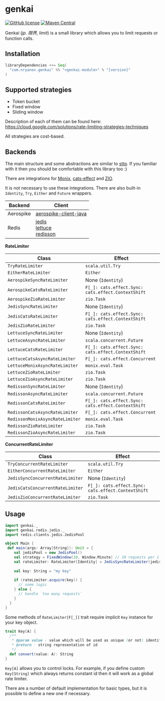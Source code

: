 # genkai
[![GitHub license](https://img.shields.io/github/license/nryanov/genkai)](https://github.com/nryanov/genkai/blob/master/LICENSE.txt)
[![Maven Central](https://maven-badges.herokuapp.com/maven-central/com.nryanov.genkai/genkai-core_2.13/badge.svg)](https://maven-badges.herokuapp.com/maven-central/com.nryanov.genkai/genkai-core_2.13)

Genkai (*jp. 限界, limit*) is a small library which allows you to limit requests or function calls.

## Installation
```scala
libraryDependencies ++= Seq(
  "com.nryanov.genkai" %% "<genkai-module>" % "[version]"
)
```

## Supported strategies
- Token bucket
- Fixed window
- Sliding window

Description of each of them can be found here: https://cloud.google.com/solutions/rate-limiting-strategies-techniques

All strategies are cost-based.

## Backends
The main structure and some abstractions are similar to [sttp](https://github.com/softwaremill/sttp). If you familiar with it then you should be comfortable with this library too :) 

There are integrations for [Monix](https://monix.io), [cats-effect](https://github.com/typelevel/cats-effect) and [ZIO](https://github.com/zio/zio).

It is not necessary to use these integrations. There are also built-in `Identity`, `Try`, `Either` and `Future` wrappers.

Backend | Client | 
------------ | ------------- 
Aerospike | [aerospike-client-java](https://github.com/aerospike/aerospike-client-java) 
Redis | [jedis](https://github.com/redis/jedis) <br> [lettuce](https://github.com/lettuce-io/lettuce-core) <br> [redisson](https://github.com/redisson/redisson)

**RateLimiter**

Class | Effect | 
------------ | ------------- 
`TryRateLimiter` | `scala.util.Try`
`EitherRateLimiter` | `Either` 
`AerospikeSyncRateLimiter` | None (`Identity`) 
`AerospikeCatsRateLimiter` | `F[_]: cats.effect.Sync: cats.effect.ContextShift` 
`AerospikeZioRateLimiter` | `zio.Task` 
`JedisSyncRateLimiter` | None (`Identity`)  
`JedisCatsRateLimiter` | `F[_]: cats.effect.Sync: cats.effect.ContextShift` 
`JedisZioRateLimiter` | `zio.Task` 
`LettuceSyncRateLimiter` | None (`Identity`)  
`LettuceAsyncRateLimiter` | `scala.concurrent.Future` 
`LettuceCatsRateLimiter` | `F[_]: cats.effect.Sync: cats.effect.ContextShift` 
`LettuceCatsAsyncRateLimiter` | `F[_]: cats.effect.Concurrent` 
`LettuceMonixAsyncRateLimiter` | `monix.eval.Task` 
`LettuceZioRateLimiter` | `zio.Task` 
`LettuceZioAsyncRateLimiter` | `zio.Task` 
`RedissonSyncRateLimiter` | None (`Identity`)  
`RedissonAsyncRateLimiter` | `scala.concurrent.Future` 
`RedissonCatsRateLimiter` | `F[_]: cats.effect.Sync: cats.effect.ContextShift` 
`RedissonCatsAsyncRateLimiter` | `F[_]: cats.effect.Concurrent` 
`RedissonMonixAsyncRateLimiter` | `monix.eval.Task` 
`RedissonZioRateLimiter` | `zio.Task` 
`RedissonZioAsyncRateLimiter` | `zio.Task`   

**ConcurrentRateLimiter**

Class | Effect | 
------------ | ------------- 
`TryConcurrentRateLimiter` | `scala.util.Try`
`EitherConcurrentRateLimiter` | `Either` 
`JedisSyncConcurrentRateLimiter` | None (`Identity`)  
`JedisCatsConcurrentRateLimiter` | `F[_]: cats.effect.Sync: cats.effect.ContextShift` 
`JedisZioConcurrentRateLimiter` | `zio.Task` 

## Usage
```scala
import genkai._
import genkai.redis.jedis._
import redis.clients.jedis.JedisPool

object Main {
 def main(args: Array[String]): Unit = {
    val jedisPool = new JedisPool()
    val strategy = FixedWindow(10, Window.Minute) // 10 requests per 1 minute
    val rateLimiter: RateLimiter[Identity] = JedisSyncRateLimiter(jedisPool, strategy)
    
    val key: String = "my key"
    
    if (rateLimiter.acquire(key)) {
      // some logic
    } else {
      // handle `too many requests` 
    }
  }
}
```


Some methods of `RateLimiter[F[_]]` trait require implicit `Key` instance for your key object.
```scala
trait Key[A] {
  /**
   * @param value - value which will be used as unique (or not) identifier
   * @return - string representation of id
   */
  def convert(value: A): String
}
```

`Key[A]` allows you to control locks. For example, if you define custom `Key[String]` which always returns constant id
then it will work as a global rate limiter.   

There are a number of default implementation for basic types, but it is possible to define a new one if necessary.

